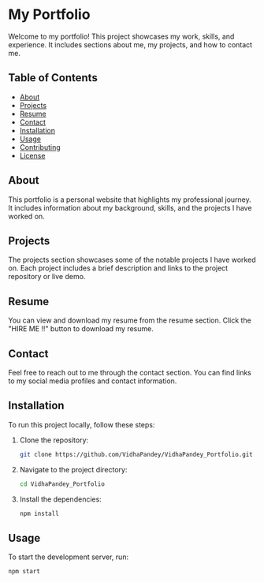 # My Portfolio

Welcome to my portfolio! This project showcases my work, skills, and experience. It includes sections about me, my projects, and how to contact me.

## Table of Contents

- [About](#about)
- [Projects](#projects)
- [Resume](#resume)
- [Contact](#contact)
- [Installation](#installation)
- [Usage](#usage)
- [Contributing](#contributing)
- [License](#license)

## About

This portfolio is a personal website that highlights my professional journey. It includes information about my background, skills, and the projects I have worked on.

## Projects

The projects section showcases some of the notable projects I have worked on. Each project includes a brief description and links to the project repository or live demo.

## Resume

You can view and download my resume from the resume section. Click the "HIRE ME !!" button to download my resume.

## Contact

Feel free to reach out to me through the contact section. You can find links to my social media profiles and contact information.

## Installation

To run this project locally, follow these steps:

1. Clone the repository:

    ```bash
    git clone https://github.com/VidhaPandey/VidhaPandey_Portfolio.git
    ```

2. Navigate to the project directory:

    ```bash
    cd VidhaPandey_Portfolio
    ```

3. Install the dependencies:

    ```bash
    npm install
    ```

## Usage

To start the development server, run:

```bash
npm start
